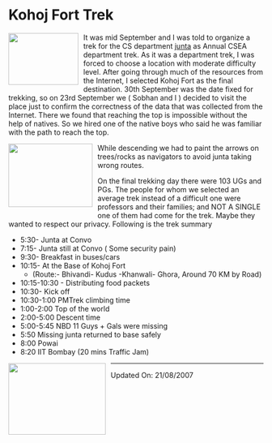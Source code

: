 # Kohoj Fort Trek

<img style="margin: 0pt 10px 10px 0pt; float: left; cursor: pointer; width:
138px; height: 102px;"
src="http://4.bp.blogspot.com/_hiiwYtuYGgs/RssVVRUBQFI/AAAAAAAAAEE/aYtcdadF-iI/s320/IMG_0343.JPG"
alt="" id="BLOGGER_PHOTO_ID_5101194458096025682" border="0" />

It was mid September and I was told to organize a trek for the CS department
[junta](https://www.iitbombay.org/page/iitb-student-lingo) as Annual CSEA
department trek. As it was a department trek, I was forced to choose a location
with moderate difficulty level. After going through much of the resources from
the Internet, I selected Kohoj Fort as the final destination. 30th September was
the date fixed for trekking, so on 23rd September we ( Sobhan and I ) decided to
visit the place just to confirm the correctness of the data that was collected
from the Internet. There we found that reaching the top is impossible without
the help of natives. So we hired one of the native boys who said he was familiar
with the path to reach the top.

<img style="margin: 0pt 10px 10px 0pt; float: left; cursor: pointer; width:
166px; height: 125px;"
src="http://3.bp.blogspot.com/_hiiwYtuYGgs/RssWeBUBQHI/AAAAAAAAAEU/w3QiFDIU_LU/s200/IMG_0344.JPG"
alt="" id="BLOGGER_PHOTO_ID_5101195707931508850" border="0" />

While descending we had to paint the arrows on trees/rocks as navigators to
avoid junta taking wrong routes.

On the final trekking day there were 103 UGs and PGs. The people for whom we
selected an average trek instead of a difficult one were professors and their
families; and NOT A SINGLE one of them had come for the trek. Maybe they wanted
to respect our privacy. Following is the trek summary

* 5:30- Junta at Convo
* 7:15- Junta still at Convo ( Some security pain)
* 9:30- Breakfast in buses/cars
* 10:15- At the Base of Kohoj Fort
    * (Route:- Bhivandi- Kudus -Khanwali- Ghora, Around 70 KM by Road)
* 10:15-10:30 - Distributing food packets
* 10:30- Kick off
* 10:30-1:00 PMTrek climbing time
* 1:00-2:00 Top of the world
* 2:00-5:00 Descent time
* 5:00-5:45 NBD 11 Guys + Gals were missing
* 5:50 Missing junta returned to base safely
* 8:00 Powai
* 8:20 IIT Bombay (20 mins Traffic Jam)

<img style="margin: 0pt 10px 10px 0pt; float: left; cursor: pointer; width:
192px; height: 141px;"
src="http://1.bp.blogspot.com/_hiiwYtuYGgs/RssWHhUBQGI/AAAAAAAAAEM/3Zier__MGjw/s200/IMG_0322.JPG"
alt="" id="BLOGGER_PHOTO_ID_5101195321384452194" border="0" />

---

Updated On: 21/08/2007
